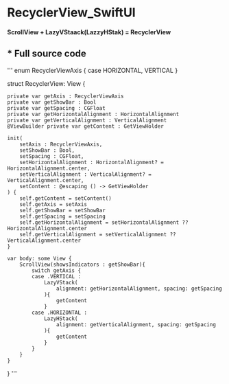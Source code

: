 # RecyclerView_SwiftUI
#### ScrollView + LazyVStaack(LazzyHStak) = RecyclerView

## * Full source code
'''
enum RecyclerViewAxis {
    case HORIZONTAL, VERTICAL
}

struct RecyclerView<GetViewHolder : View>: View {
    
    private var getAxis : RecyclerViewAxis
    private var getShowBar : Bool
    private var getSpacing : CGFloat
    private var getHorizontalAlignment : HorizontalAlignment
    private var getVerticalAlignment : VerticalAlignment
    @ViewBuilder private var getContent : GetViewHolder
    
    init(
        setAxis : RecyclerViewAxis,
        setShowBar : Bool,
        setSpacing : CGFloat,
        setHorizontalAlignment : HorizontalAlignment? = HorizontalAlignment.center,
        setVerticalAlignment : VerticalAlignment? = VerticalAlignment.center,
        setContent : @escaping () -> GetViewHolder
    ) {
        self.getContent = setContent()
        self.getAxis = setAxis
        self.getShowBar = setShowBar
        self.getSpacing = setSpacing
        self.getHorizontalAlignment = setHorizontalAlignment ?? HorizontalAlignment.center
        self.getVerticalAlignment = setVerticalAlignment ?? VerticalAlignment.center
    }
    
    var body: some View {
        ScrollView(showsIndicators : getShowBar){
            switch getAxis {
            case .VERTICAL :
                LazyVStack(
                    alignment: getHorizontalAlignment, spacing: getSpacing
                ){
                    getContent
                }
            case .HORIZONTAL :
                LazyHStack(
                    alignment: getVerticalAlignment, spacing: getSpacing
                ){
                    getContent
                }
            }
        }
    }
}
'''
